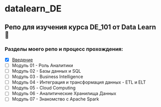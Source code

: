 # datalearn_DE
## Репо для изучения курса DE_101 от Data Learn :metal:

### Разделы моего репо и процесс прохождения:
- [X] [Введение](https://github.com/PyLeonid/datalearn_DE/tree/main/intro.md)
- [ ] Модуль 01 - Роль Аналитики
- [ ] Модуль 02 - Базы данных и SQL 
- [ ] Модуль 03 - Business Intelligence
- [ ] Модуль 04 - Интеграция и трансформация данных - ETL и ELT
- [ ] Модуль 05 - Cloud Computing
- [ ] Модуль 06 - Аналитические Хранилища Данных
- [ ] Модуль 07 - Знакомство с Apache Spark
